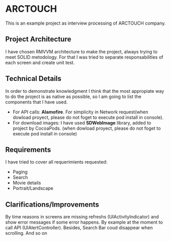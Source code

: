 # ARCTOUCH
This is an example project as interview processing of ARCTOUCH company.
## Project Architecture
I have chosen RMVVM architecture to make the project, always trying to meet SOLID metodology. For that I was tried to separate responsabilities of each screen and create unit test.
## Technical Details
In order to demonstrate knowledgment I think that the most appropiate way to do the project is as native as possible, so I am going to list the components that I have used.
- For API calls: **Alamofire**. For simplicity in Network request(when dowload proyect, please do not foget to execute pod install in console).
- For download images: I have used **SDWebImage** library, added to project by CocoaPods. (when dowload proyect, please do not foget to execute pod install in console)
## Requirements
I have tried to cover all requerimients requested:
- Paging
- Search
- Movie details
- Portrait/Landscape
## Clarifications/Improvements
By time reasons in screens are missing refreshs (UIActivityIndicator) and show error messages if some error happens. By example at the moment to call API (UIAlertController).
Besides, Search Bar coud disappear when scrolling.
And so on
